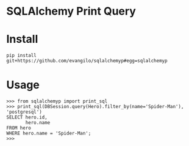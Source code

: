 # SQLAlchemy Print Query

# Install
`pip install git+https://github.com/evangilo/sqlalchemyp#egg=sqlalchemyp`

# Usage

```
>>> from sqlalchemyp import print_sql
>>> print_sql(DBSession.query(Hero).filter_by(name='Spider-Man'), 'postgresql')
SELECT hero.id,
       hero.name
FROM hero
WHERE hero.name = 'Spider-Man';
>>>
```
